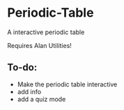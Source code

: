 # Periodic-Table
A interactive periodic table

Requires Alan Utilities!


<h2>To-do:</h2>
<ul>
  <li>Make the periodic table interactive</li>
  <li>add info</li>
  <li>add a quiz mode</li>
</ul>
